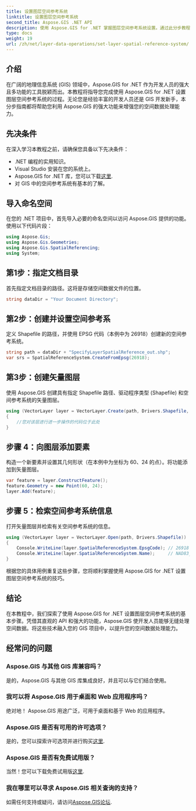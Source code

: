 ```yaml
---
title: 设置图层空间参考系统
linktitle: 设置图层空间参考系统
second_title: Aspose.GIS .NET API
description: 使用 Aspose.GIS for .NET 掌握图层空间参考系统设置。通过此分步教程提升您的 GIS 项目。
type: docs
weight: 19
url: /zh/net/layer-data-operations/set-layer-spatial-reference-system/
---
```

## 介绍
在广阔的地理信息系统 (GIS) 领域中，Aspose.GIS for .NET 作为开发人员的强大且多功能的工具脱颖而出。本教程将指导您完成使用 Aspose.GIS for .NET 设置图层空间参考系统的过程。无论您是经验丰富的开发人员还是 GIS 开发新手，本分步指南都将帮助您利用 Aspose.GIS 的强大功能来增强您的空间数据处理能力。
## 先决条件
在深入学习本教程之前，请确保您具备以下先决条件：
- .NET 编程的实用知识。
- Visual Studio 安装在您的系统上。
-  Aspose.GIS for .NET 库，您可以下载[这里](https://releases.aspose.com/gis/net/).
- 对 GIS 中的空间参考系统有基本的了解。
## 导入命名空间
在您的 .NET 项目中，首先导入必要的命名空间以访问 Aspose.GIS 提供的功能。使用以下代码片段：
```csharp
using Aspose.Gis;
using Aspose.Gis.Geometries;
using Aspose.Gis.SpatialReferencing;
using System;
```
## 第1步：指定文档目录
首先指定文档目录的路径。这将是存储空间数据文件的位置。
```csharp
string dataDir = "Your Document Directory";
```
## 第2步：创建并设置空间参考系
定义 Shapefile 的路径，并使用 EPSG 代码（本例中为 26918）创建新的空间参考系统。
```csharp
string path = dataDir + "SpecifyLayerSpatialReference_out.shp";
var srs = SpatialReferenceSystem.CreateFromEpsg(26918);
```
## 第3步：创建矢量图层
使用 Aspose.GIS 创建具有指定 Shapefile 路径、驱动程序类型 (Shapefile) 和空间参考系统的矢量图层。
```csharp
using (VectorLayer layer = VectorLayer.Create(path, Drivers.Shapefile, srs))
{
    //您对该层进行进一步操作的代码位于此处
}
```
## 步骤 4：向图层添加要素
构造一个新要素并设置其几何形状（在本例中为坐标为 60、24 的点）。将功能添加到矢量图层。
```csharp
var feature = layer.ConstructFeature();
feature.Geometry = new Point(60, 24);
layer.Add(feature);
```
## 步骤 5：检索空间参考系统信息
打开矢量图层并检索有关空间参考系统的信息。
```csharp
using (VectorLayer layer = VectorLayer.Open(path, Drivers.Shapefile))
{
    Console.WriteLine(layer.SpatialReferenceSystem.EpsgCode); // 26918
    Console.WriteLine(layer.SpatialReferenceSystem.Name);     // NAD83_UTM_zone_18N
}
```
根据您的具体用例重复这些步骤，您将顺利掌握使用 Aspose.GIS for .NET 设置图层空间参考系统的技巧。
## 结论
在本教程中，我们探索了使用 Aspose.GIS for .NET 设置图层空间参考系统的基本步骤。凭借其直观的 API 和强大的功能，Aspose.GIS 使开发人员能够无缝处理空间数据。将这些技术融入您的 GIS 项目中，以提升您的空间数据处理能力。
## 经常问的问题
### Aspose.GIS 与其他 GIS 库兼容吗？
是的，Aspose.GIS 与其他 GIS 库集成良好，并且可以与它们结合使用。
### 我可以将 Aspose.GIS 用于桌面和 Web 应用程序吗？
绝对地！ Aspose.GIS 用途广泛，可用于桌面和基于 Web 的应用程序。
### Aspose.GIS 是否有可用的许可选项？
是的，您可以探索许可选项并进行购买[这里](https://purchase.aspose.com/buy).
### Aspose.GIS 是否有免费试用版？
当然！您可以下载免费试用版[这里](https://releases.aspose.com/).
### 我在哪里可以寻求 Aspose.GIS 相关查询的支持？
如需任何支持或疑问，请访问[Aspose.GIS论坛](https://forum.aspose.com/c/gis/33).